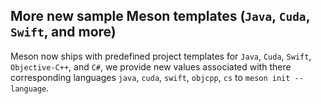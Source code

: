 ## More new sample Meson templates (`Java`, `Cuda`, `Swift`, and more)

Meson now ships with predefined project templates for `Java`,
`Cuda`, `Swift`, `Objective-C++`, and `C#`, we provide new values 
associated with there corresponding languages `java`, `cuda`, 
`swift`, `objcpp`, `cs` to `meson init --language`.
